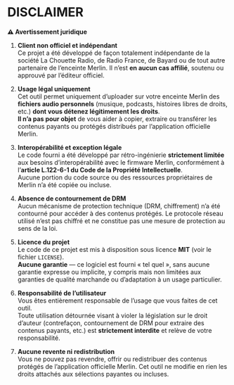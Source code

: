 # DISCLAIMER

**⚠️ Avertissement juridique**

1. **Client non officiel et indépendant**  
   Ce projet a été développé de façon totalement indépendante de la société La Chouette Radio, de Radio France, de Bayard ou de tout autre partenaire de l’enceinte Merlin. Il n’est **en aucun cas affilié**, soutenu ou approuvé par l’éditeur officiel.

2. **Usage légal uniquement**  
   Cet outil permet uniquement d’uploader sur votre enceinte Merlin des **fichiers audio personnels** (musique, podcasts, histoires libres de droits, etc.) **dont vous détenez légitimement les droits**.  
   **Il n’a pas pour objet** de vous aider à copier, extraire ou transférer les contenus payants ou protégés distribués par l’application officielle Merlin.

3. **Interopérabilité et exception légale**  
   Le code fourni a été développé par rétro-ingénierie **strictement limitée** aux besoins d’interopérabilité avec le firmware Merlin, conformément à l’**article L.122-6-1 du Code de la Propriété Intellectuelle**.  
   Aucune portion du code source ou des ressources propriétaires de Merlin n’a été copiée ou incluse.

4. **Absence de contournement de DRM**  
   Aucun mécanisme de protection technique (DRM, chiffrement) n’a été contourné pour accéder à des contenus protégés. Le protocole réseau utilisé n’est pas chiffré et ne constitue pas une mesure de protection au sens de la loi.

5. **Licence du projet**  
   Le code de ce projet est mis à disposition sous licence **MIT** (voir le fichier `LICENSE`).  
   **Aucune garantie** — ce logiciel est fourni « tel quel », sans aucune garantie expresse ou implicite, y compris mais non limitées aux garanties de qualité marchande ou d’adaptation à un usage particulier.

6. **Responsabilité de l’utilisateur**  
   Vous êtes entièrement responsable de l’usage que vous faites de cet outil.  
   Toute utilisation détournée visant à violer la législation sur le droit d’auteur (contrefaçon, contournement de DRM pour extraire des contenus payants, etc.) est **strictement interdite** et relève de votre responsabilité.

7. **Aucune revente ni redistribution**  
   Vous ne pouvez pas revendre, offrir ou redistribuer des contenus protégés de l’application officielle Merlin. Cet outil ne modifie en rien les droits attachés aux sélections payantes ou incluses.